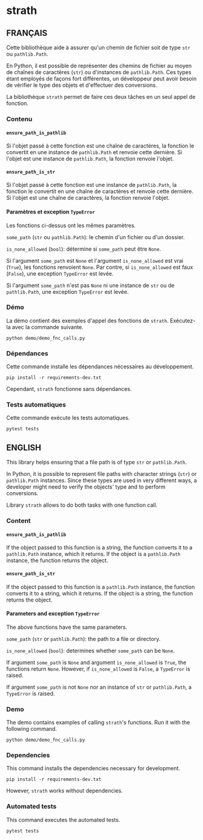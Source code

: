 # strath

## FRANÇAIS

Cette bibliothèque aide à assurer qu'un chemin de fichier soit de type `str` ou
`pathlib.Path`.

En Python, il est possible de représenter des chemins de fichier au moyen de
chaînes de caractères (`str`) ou d'instances de `pathlib.Path`. Ces types
étant employés de façons fort différentes, un développeur peut avoir besoin de
vérifier le type des objets et d'effectuer des conversions.

La bibliothèque `strath` permet de faire ces deux tâches en un seul appel de
fonction.

### Contenu

#### `ensure_path_is_pathlib`

Si l'objet passé à cette fonction est une chaîne de caractères, la fonction le
convertit en une instance de `pathlib.Path` et renvoie cette dernière. Si
l'objet est une instance de `pathlib.Path`, la fonction renvoie l'objet.

#### `ensure_path_is_str`

Si l'objet passé à cette fonction est une instance de `pathlib.Path`, la
fonction le convertit en une chaîne de caractères et renvoie cette dernière. Si
l'objet est une chaîne de caractères, la fonction renvoie l'objet.

#### Paramètres et exception `TypeError`

Les fonctions ci-dessus ont les mêmes paramètres.

`some_path` (`str` ou `pathlib.Path`): le chemin d'un fichier ou d'un dossier.

`is_none_allowed` (`bool`): détermine si `some_path` peut être `None`.

Si l'argument `some_path` est `None` et l'argument `is_none_allowed` est vrai
(`True`), les fonctions renvoient `None`. Par contre, si `is_none_allowed` est
faux (`False`), une exception `TypeError` est levée.

Si l'argument `some_path` n'est pas `None` ni une instance de `str` ou de
`pathlib.Path`, une exception `TypeError` est levée.

### Démo

La démo contient des exemples d'appel des fonctions de `strath`. Exécutez-la
avec la commande suivante.

```
python demo/demo_fnc_calls.py
```

### Dépendances

Cette commande installe les dépendances nécessaires au développement.

```
pip install -r requirements-dev.txt
```

Cependant, `strath` fonctionne sans dépendances.

### Tests automatiques

Cette commande exécute les tests automatiques.

```
pytest tests
```

## ENGLISH

This library helps ensuring that a file path is of type `str` or
`pathlib.Path`.

In Python, it is possible to represent file paths with character strings
(`str`) or `pathlib.Path` instances. Since these types are used in very
different ways, a developer might need to verify the objects' type and to
perform conversions.

Library `strath` allows to do both tasks with one function call.

### Content

#### `ensure_path_is_pathlib`

If the object passed to this function is a string, the function converts it to
a `pathlib.Path` instance, which it returns. If the object is a `pathlib.Path`
instance, the function returns the object.

#### `ensure_path_is_str`

If the object passed to this function is a `pathlib.Path` instance, the
function converts it to a string, which it returns. If the object is a string,
the function returns the object.

#### Parameters and exception `TypeError`

The above functions have the same parameters.

`some_path` (`str` or `pathlib.Path`): the path to a file or directory.

`is_none_allowed` (`bool`): determines whether `some_path` can be `None`.

If argument `some_path` is `None` and argument `is_none_allowed` is `True`,
the functions return `None`. However, if `is_none_allowed` is `False`, a
`TypeError` is raised.

If argument `some_path` is not `None` nor an instance of `str` or
`pathlib.Path`, a `TypeError` is raised.

### Demo

The demo contains examples of calling `strath`'s functions. Run it with the
following command.

```
python demo/demo_fnc_calls.py
```

### Dependencies

This command installs the dependencies necessary for development.

```
pip install -r requirements-dev.txt
```

However, `strath` works without dependencies.

### Automated tests

This command executes the automated tests.

```
pytest tests
```
